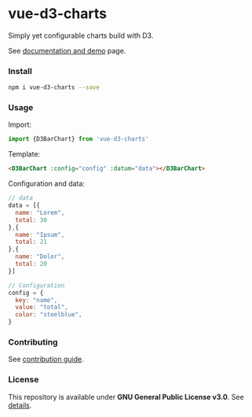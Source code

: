 # vue-d3-charts

Simply yet configurable charts build with D3.

See [documentation and demo](https://saigesp.github.io/vue-d3-charts/) page.

### Install

```bash
npm i vue-d3-charts --save
```

### Usage

Import:

```javascript
import {D3BarChart} from 'vue-d3-charts'
```

Template:

```html
<D3BarChart :config="config" :datum="data"></D3BarChart>
```

Configuration and data:

```javascript
// data
data = [{
  name: "Lorem",
  total: 30
},{
  name: "Ipsum",
  total: 21
},{
  name: "Dolor",
  total: 20
}]

// Configuration
config = {
  key: "name",
  value: "total",
  color: "steelblue",
}
```

### Contributing

See [contribution guide](CONTRIB.md).

### License

This repository is available under **GNU General Public License v3.0**. See [details](LICENSE.md).
